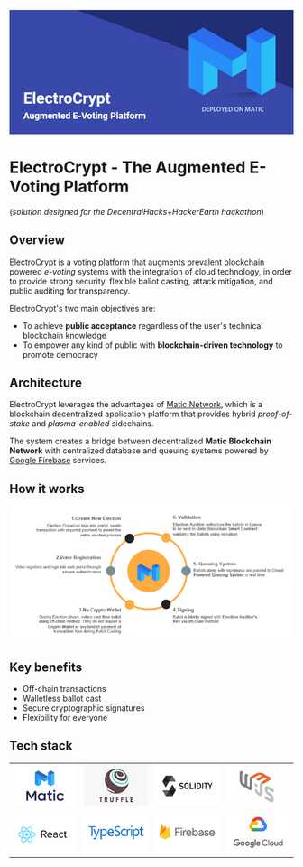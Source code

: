 <p align="center">
<img src="frontend/src/components/banner.jpeg" /><br>

# ElectroCrypt - The Augmented E-Voting Platform

(_solution designed for the DecentralHacks+HackerEarth hackathon_)

## Overview

ElectroCrypt is a voting platform that augments prevalent blockchain powered _e-voting_ systems with the integration of cloud technology, in order to provide strong security, flexible ballot casting, attack mitigation, and public auditing for transparency.

ElectroCrypt's two main objectives are:

- To achieve **public acceptance** regardless of the user's technical blockchain knowledge
- To empower any kind of public with **blockchain-driven technology** to promote democracy

## Architecture

ElectroCrypt leverages the advantages of [Matic Network](https://matic.network), which is a blockchain decentralized application platform that provides hybrid _proof-of-stake_ and _plasma-enabled_ sidechains.

The system creates a bridge between decentralized **Matic Blockchain Network** with centralized database and queuing systems powered by [Google Firebase](https://firebase.google.com/) services.

## How it works

<img src="frontend/src/components/howitworks.png" /><br>

## Key benefits

- Off-chain transactions
- Walletless ballot cast
- Secure cryptographic signatures
- Flexibility for everyone

## Tech stack

|                                                 |                                                      |                                                    |                                                       |
| ----------------------------------------------- | ---------------------------------------------------- | -------------------------------------------------- | ----------------------------------------------------- |
| <img src="frontend/src/components/matic.png" /> | <img src="frontend/src/components/truffle.png" />    | <img src="frontend/src/components/solidity.png" /> | <img src="frontend/src/components/w3js.png" />        |
| <img src="frontend/src/components/react.png" /> | <img src="frontend/src/components/typescript.png" /> | <img src="frontend/src/components/firebase.png" /> | <img src="frontend/src/components/googlecloud.png" /> |
